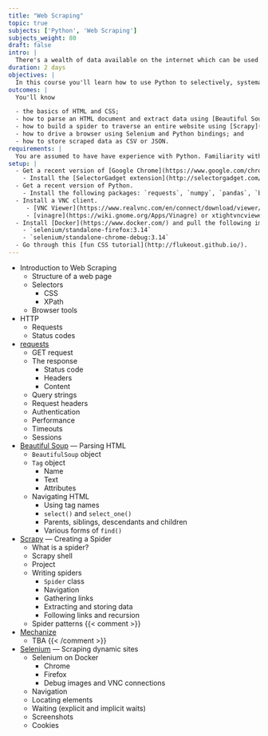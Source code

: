 ```yaml
---
title: "Web Scraping"
topic: true
subjects: ['Python', 'Web Scraping']
subjects_weight: 80
draft: false
intro: |
  There's a wealth of data available on the internet which can be used for data augmentation or to create entirely new datasets.
duration: 2 days
objectives: |
  In this course you'll learn how to use Python to selectively, systematically and automatically scrape data from websites.
outcomes: |
  You'll know

  - the basics of HTML and CSS;
  - how to parse an HTML document and extract data using [Beautiful Soup](https://www.crummy.com/software/BeautifulSoup/);
  - how to build a spider to traverse an entire website using [Scrapy](https://scrapy.org/);
  - how to drive a browser using Selenium and Python bindings; and
  - how to store scraped data as CSV or JSON.
requirements: |
  You are assumed to have have experience with Python. Familiarity with HTML and CSS will be an advantage.
setup: |
  - Get a recent version of [Google Chrome](https://www.google.com/chrome/browser/) or [Firefox](https://www.mozilla.org/en-US/firefox/).
    - Install the [SelectorGadget extension](http://selectorgadget.com/).
  - Get a recent version of Python.
    - Install the following packages: `requests`, `numpy`, `pandas`, `beautifulsoup4` and `selenium`.
  - Install a VNC client. 
     - [VNC Viewer](https://www.realvnc.com/en/connect/download/viewer/) (Windows, MacOS and Linux)
     - [vinagre](https://wiki.gnome.org/Apps/Vinagre) or xtightvncviewer (Linux)
  - Install [Docker](https://www.docker.com/) and pull the following images:
    - `selenium/standalone-firefox:3.14`
    - `selenium/standalone-chrome-debug:3.14`
  - Go through this [fun CSS tutorial](http://flukeout.github.io/).
---
```


- Introduction to Web Scraping
  - Structure of a web page
  - Selectors
      - CSS
      - XPath
  - Browser tools
- HTTP
  - Requests
  - Status codes
- [requests](http://docs.python-requests.org/en/master/)
  - GET request
  - The response
      - Status code
      - Headers
      - Content
  - Query strings
  - Request headers
  - Authentication
  - Performance
  - Timeouts
  - Sessions
- [Beautiful Soup](https://www.crummy.com/software/BeautifulSoup/) &mdash; Parsing HTML
  - `BeautifulSoup` object
  - `Tag` object
  	  - Name
  	  - Text
  	  - Attributes
  - Navigating HTML
  	  - Using tag names
      - `select()` and `select_one()`
      - Parents, siblings, descendants and children
      - Various forms of `find()`
- [Scrapy](https://scrapy.org/) &mdash; Creating a Spider
  - What is a spider?
  - Scrapy shell
  - Project
  - Writing spiders
      - `Spider` class
      - Navigation
      - Gathering links
      - Extracting and storing data
      - Following links and recursion
  - Spider patterns
{{< comment >}}
- [Mechanize](https://github.com/python-mechanize/mechanize)
  - TBA
{{< /comment >}}
- [Selenium](https://selenium-python.readthedocs.io/) &mdash; Scraping dynamic sites
  - Selenium on Docker
      - Chrome
      - Firefox
      - Debug images and VNC connections
  - Navigation
  - Locating elements
  - Waiting (explicit and implicit waits)
  - Screenshots
  - Cookies